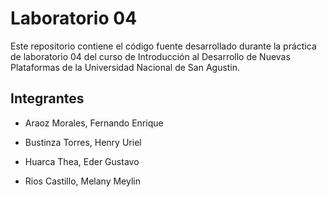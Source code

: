 # Laboratorio 04

Este repositorio contiene el código fuente desarrollado durante la práctica de laboratorio 04 del curso de 
Introducción al Desarrollo de Nuevas Plataformas de la Universidad Nacional de San Agustin.

## Integrantes

- Araoz Morales, Fernando Enrique

- Bustinza Torres, Henry Uriel

- Huarca Thea, Eder Gustavo

- Rios Castillo, Melany Meylin

